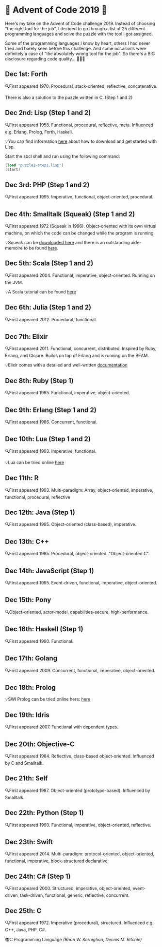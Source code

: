 # 🎄 Advent of Code 2019 🎄
Here's my take on the Advent of Code challenge 2019. Instead of choosing "the right tool for the job", I decided to go through a list of 25 different programming languages and solve the puzzle with the tool I got assigned.

Some of the programming languages I know by heart, others I had never tried and barely seen before this challenge. And some occasions were definitely a case of "the absolutely wrong tool for the job". So there's a BIG disclosure regarding code quality... 🙈🙈🙈

## Dec 1st: Forth
🔍First appeared 1970. Procedural, stack-oriented, reflective, concatenative.

There is also a solution to the puzzle written in C. (Step 1 and 2)

## Dec 2nd: Lisp (Step 1 and 2)
🔍First appeared 1958. Functional, procedural, reflective, meta. Influenced e.g. Erlang, Prolog, Forth, Haskell.

💡You can find information [here](https://lisp-lang.org/learn/getting-started/) about how to download and get started with Lisp.

Start the sbcl shell and run using the following command:

```lisp
(load "puzzle2-step1.lisp")
(start)
```

## Dec 3rd: PHP (Step 1 and 2)
🔍First appeared 1995. Imperative, functional, object-oriented, procedural.

## Dec 4th: Smalltalk (Squeak) (Step 1 and 2)
🔍First appeared 1972 (Squeak in 1996). Object-oriented with its own virtual machine, on which the code can be changed while the program is running.

💡Squeak can be [downloaded here](https://squeak.org/) and there is an outstanding aide-memoire to be found [here](https://wiki.squeak.org/squeak/5699).

## Dec 5th: Scala (Step 1 and 2)
🔍First appeared 2004. Functional, imperative, object-oriented. Running on the JVM.

💡A Scala tutorial can be found [here](https://www.tutorialspoint.com/scala/index.htm)

## Dec 6th: Julia (Step 1 and 2)
🔍First appeared 2012. Procedural, functional.

## Dec 7th: Elixir
🔍First appeared 2011. Functional, concurrent, distributed. Inspired by Ruby, Erlang, and Clojure. Builds on top of Erlang and is running on the BEAM.

💡Elixir comes with a detailed and well-written [documentation](https://hexdocs.pm/elixir)

## Dec 8th: Ruby (Step 1)
🔍First appeared 1995. Functional, imperative, object-oriented.

## Dec 9th: Erlang (Step 1 and 2)
🔍First appeared 1986. Concurrent, functional.

## Dec 10th: Lua (Step 1 and 2)
🔍First appeared 1993. Imperative, functional.

💡Lua can be tried online [here](https://www.lua.org/cgi-bin/demo)

## Dec 11th: R
🔍First appeared 1993. Multi-paradigm: Array, object-oriented, imperative, functional, procedural, reflective

## Dec 12th: Java (Step 1)
🔍First appeared 1995. Object-oriented (class-based), imperative.

## Dec 13th: C++
🔍First appeared 1985. Procedural, object-oriented. "Object-oriented C".

## Dec 14th: JavaScript (Step 1)
🔍First appeared 1995. Event-driven, functional, imperative, object-oriented.

## Dec 15th: Pony
🔍Object-oriented, actor-model, capabilities-secure, high-performance.

## Dec 16th: Haskell (Step 1)
🔍First appeared 1990. Functional.

## Dec 17th: Golang
🔍First appeared 2009. Concurrent, functional, imperative, object-oriented.

## Dec 18th: Prolog
💡SWI Prolog can be tried online here: [here](https://swish.swi-prolog.org)

## Dec 19th: Idris
🔍First appeared 2007. Functional with dependent types.

## Dec 20th: Objective-C
🔍First appeared 1984. Reflective, class-based object-oriented. Influenced by C and Smalltalk. 

## Dec 21th: Self 
🔍First appeared 1987. Object-oriented (prototype-based). Influenced by Smalltalk.

## Dec 22th: Python (Step 1)
🔍First appeared 1990. Functional, imperative, object-oriented, reflective.

## Dec 23th: Swift
🔍First appeared 2014. Multi-paradigm: protocol-oriented, object-oriented, functional, imperative, block-structured declarative.

## Dec 24th: C# (Step 1)
🔍First appeared 2000. Structured, imperative, object-oriented, event-driven, task-driven, functional, generic, reflective, concurrent.

## Dec 25th: C
🔍First appeared 1972. Imperative (procedural), structured. Influenced e.g. C++, Java, PHP, C#.

📚C Programming Language *(Brian W. Kernighan, Dennis M. Ritchie)*